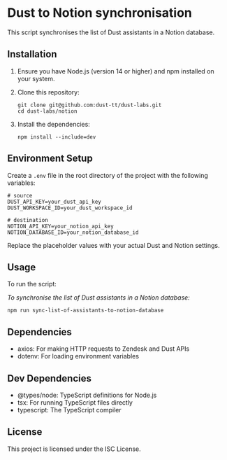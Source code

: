 # Dust to Notion synchronisation

This script synchronises the list of Dust assistants in a Notion database.

## Installation

1. Ensure you have Node.js (version 14 or higher) and npm installed on your system.

2. Clone this repository:
   ```
   git clone git@github.com:dust-tt/dust-labs.git
   cd dust-labs/notion
   ```

3. Install the dependencies:
   ```
   npm install --include=dev
   ```

## Environment Setup

Create a `.env` file in the root directory of the project with the following variables:

```
# source
DUST_API_KEY=your_dust_api_key
DUST_WORKSPACE_ID=your_dust_workspace_id

# destination
NOTION_API_KEY=your_notion_api_key
NOTION_DATABASE_ID=your_notion_database_id
```

Replace the placeholder values with your actual Dust and Notion settings.

## Usage

To run the script:

*To synchronise the list of Dust assistants in a Notion database:*
```
npm run sync-list-of-assistants-to-notion-database
```

## Dependencies

- axios: For making HTTP requests to Zendesk and Dust APIs
- dotenv: For loading environment variables

## Dev Dependencies

- @types/node: TypeScript definitions for Node.js
- tsx: For running TypeScript files directly
- typescript: The TypeScript compiler

## License

This project is licensed under the ISC License.
